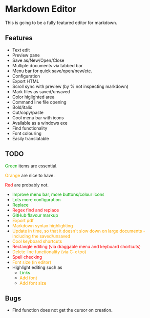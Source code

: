 # Markdown Editor #

This is going to be a fully featured editor for markdown.

## Features ##

- Text edit
- Preview pane
- Save as/New/Open/Close
- Multiple documents via tabbed bar
- Menu bar for quick save/open/new/etc.
- Configuration
- Export HTML
- Scroll sync with preview (by % not inspecting markdown)
- Mark files as saved/unsaved
- Color higlighted area
- Command line file opening
- Bold/italic
- Cut/copy/paste
- Cool menu bar with icons
- Available as a windows exe
- Find functionality
-  Font colouring
- Easily translatable

## TODO ##

<font color="#00aa00">Green</font> items are essential.

<font color="#ffaa00">Orange</font> are nice to have.

<font color="#ff0000">Red</font> are probably not.

- <font color="#00aa00">Improve menu bar, more buttons/colour icons</font>
- <font color="#00aa00"> Lots more configuration</font>
- <font color="#00aa00">Replace</font>
- <font color="#ff0000">Regex find and replace</font>
- <font color="#00aa00">GitHub flavour markup</font>
- <font color="#ffaa00">Export pdf</font>
- <font color="#ffaa00">Markdown syntax highlighting</font>
- <font color="#ffaa00">Update in time, so that it doesn't slow down on large documents - including the saved/unsaved</font>
- <font color="#ffaa00">Cool keyboard shortcuts</font>
- <font color="#ff0000">Rectangle editing (via draggable menu and keyboard shortcuts)</font>
- <font color="#ffaa00">Delete line functionality (via C-x too)</font>
- <font color="#ff0000">Spell checking</font>
- <font color="#ffaa00">Font size (in editor)</font>
- Highlight editing such as
    - <font color="#00aa00">Links</font>
    - <font color="#ffaa00">Add font </font>
    - <font color="#ffaa00">Add font size</font>

## Bugs ##

- Find function does not get the cursor on creation.
